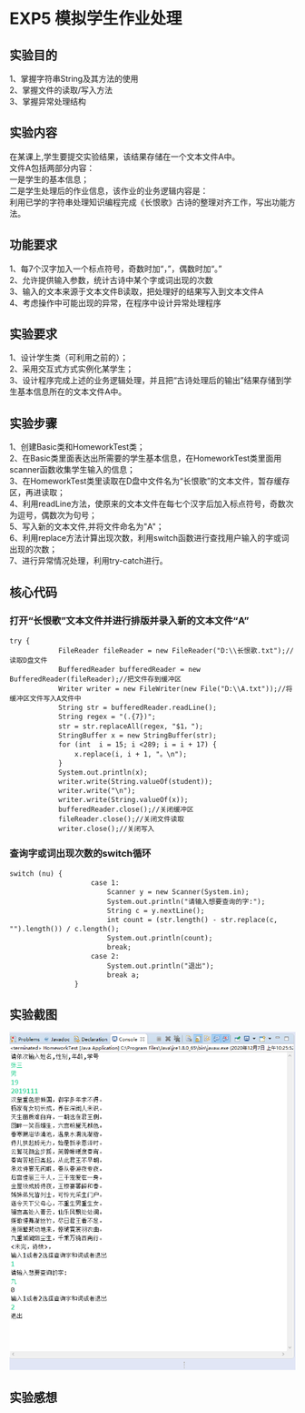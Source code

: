 # EXP5 模拟学生作业处理
## 实验目的  
1、掌握字符串String及其方法的使用  
2、掌握文件的读取/写入方法  
3、掌握异常处理结构  
## 实验内容
在某课上,学生要提交实验结果，该结果存储在一个文本文件A中。  
文件A包括两部分内容：  
一是学生的基本信息；  
二是学生处理后的作业信息，该作业的业务逻辑内容是：  
利用已学的字符串处理知识编程完成《长恨歌》古诗的整理对齐工作，写出功能方法。
## 功能要求
1、每7个汉字加入一个标点符号，奇数时加“，”，偶数时加“。”  
2、允许提供输入参数，统计古诗中某个字或词出现的次数  
3、输入的文本来源于文本文件B读取，把处理好的结果写入到文本文件A  
4、考虑操作中可能出现的异常，在程序中设计异常处理程序
## 实验要求
1、设计学生类（可利用之前的）；  
2、采用交互式方式实例化某学生；  
3、设计程序完成上述的业务逻辑处理，并且把“古诗处理后的输出”结果存储到学生基本信息所在的文本文件A中。
## 实验步骤
1、创建Basic类和HomeworkTest类；  
2、在Basic类里面表达出所需要的学生基本信息，在HomeworkTest类里面用scanner函数收集学生输入的信息；  
3、在HomeworkTest类里读取在D盘中文件名为“长恨歌”的文本文件，暂存缓存区，再进读取；  
4、利用readLine方法，使原来的文本文件在每七个汉字后加入标点符号，奇数次为逗号，偶数次为句号；  
5、写入新的文本文件,并将文件命名为"A"；  
6、利用replace方法计算出现次数，利用switch函数进行查找用户输入的字或词出现的次数；  
7、进行异常情况处理，利用try-catch进行。
## 核心代码
### 打开“长恨歌”文本文件并进行排版并录入新的文本文件“A”
```
try {
            FileReader fileReader = new FileReader("D:\\长恨歌.txt");//读取D盘文件
            BufferedReader bufferedReader = new BufferedReader(fileReader);//把文件存到缓冲区
            Writer writer = new FileWriter(new File("D:\\A.txt"));//将缓冲区文件写入A文件中
            String str = bufferedReader.readLine();
            String regex = "(.{7})";
            str = str.replaceAll(regex, "$1，");
            StringBuffer x = new StringBuffer(str);
            for (int  i = 15; i <289; i = i + 17) {
                x.replace(i, i + 1, "。\n");
            }
            System.out.println(x);
            writer.write(String.valueOf(student));
            writer.write("\n");
            writer.write(String.valueOf(x));
            bufferedReader.close();//关闭缓冲区
            fileReader.close();//关闭文件读取
            writer.close();//关闭写入
```
### 查询字或词出现次数的switch循环
```
switch (nu) {
                    case 1:
                        Scanner y = new Scanner(System.in);
                        System.out.println("请输入想要查询的字:");
                        String c = y.nextLine();
                        int count = (str.length() - str.replace(c, "").length()) / c.length(); 
                        System.out.println(count);
                        break;
                    case 2:
                        System.out.println("退出");
                        break a;
                }
```
## 实验截图
![image](https://github.com/zhangxinyu2019310185/EXP5/blob/main/1.png)
## 实验感想
